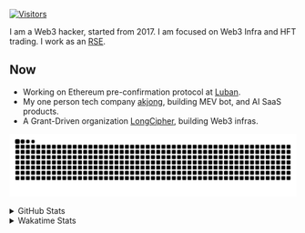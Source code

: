 <!-- markdownlint-disable MD041 MD010 MD033 -->
[![Visitors](https://api.visitorbadge.io/api/daily?path=Akagi201%2FAkagi201&label=Visitors%20Today&countColor=%2337d67a)](https://visitorbadge.io/status?path=Akagi201%2FAkagi201)

I am a Web3 hacker, started from 2017. I am focused on Web3 Infra and HFT trading.
I work as an [RSE](https://us-rse.org/about/what-is-an-rse/).

## Now

* Working on Ethereum pre-confirmation protocol at [Luban](https://github.com/lu-bann).
* My one person tech company [akjong](https://github.com/akjong), building MEV bot, and AI SaaS products.
* A Grant-Driven organization [LongCipher](https://github.com/longcipher), building Web3 infras.

[![github contribution grid snake animation](https://raw.githubusercontent.com/Akagi201/Akagi201/output/github-contribution-grid-snake.svg#gh-light-mode-only)](https://github.com/Akagi201)

<details>
<summary>GitHub Stats</summary>
  <a href="https://github.com/Akagi201"><img alt="Profile Detail" src="https://raw.githubusercontent.com/Akagi201/Akagi201/master/profile-summary-card-output/dracula/0-profile-details.svg" /></a>
  <a href="https://github.com/Akagi201"><img alt="Github Stats" src="https://raw.githubusercontent.com/Akagi201/Akagi201/master/profile-summary-card-output/dracula/3-stats.svg" /></a>
  <a href="https://github.com/Akagi201"><img alt="Lang By Commits" src="https://raw.githubusercontent.com/Akagi201/Akagi201/master/profile-summary-card-output/dracula/2-most-commit-language.svg" /></a>
</details>

<details>
<summary>Wakatime Stats</summary>
<br>

<!--START_SECTION:waka-->

```txt
From: 06 February 2025 - To: 13 February 2025

Total Time: 30 hrs 49 mins

Other              17 hrs 41 mins  ██████████████▒░░░░░░░░░░   57.39 %
Rust               6 hrs           █████░░░░░░░░░░░░░░░░░░░░   19.49 %
sh                 2 hrs 24 mins   ██░░░░░░░░░░░░░░░░░░░░░░░   07.81 %
Python             1 hr 32 mins    █▒░░░░░░░░░░░░░░░░░░░░░░░   05.01 %
TypeScript         1 hr            ▓░░░░░░░░░░░░░░░░░░░░░░░░   03.27 %
Markdown           53 mins         ▓░░░░░░░░░░░░░░░░░░░░░░░░   02.90 %
TOML               50 mins         ▓░░░░░░░░░░░░░░░░░░░░░░░░   02.76 %
XML                18 mins         ▒░░░░░░░░░░░░░░░░░░░░░░░░   00.98 %
Jupyter Notebook   4 mins          ░░░░░░░░░░░░░░░░░░░░░░░░░   00.26 %
JSON               0 secs          ░░░░░░░░░░░░░░░░░░░░░░░░░   00.05 %
```

<!--END_SECTION:waka-->

</details>

